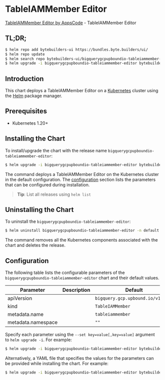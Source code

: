 # TableIAMMember Editor

[TableIAMMember Editor by AppsCode](https://byte.builders) - TableIAMMember Editor

## TL;DR;

```bash
$ helm repo add bytebuilders-ui https://bundles.byte.builders/ui/
$ helm repo update
$ helm search repo bytebuilders-ui/bigquerygcpupboundio-tableiammember-editor --version=v0.4.18
$ helm upgrade -i bigquerygcpupboundio-tableiammember-editor bytebuilders-ui/bigquerygcpupboundio-tableiammember-editor -n default --create-namespace --version=v0.4.18
```

## Introduction

This chart deploys a TableIAMMember Editor on a [Kubernetes](http://kubernetes.io) cluster using the [Helm](https://helm.sh) package manager.

## Prerequisites

- Kubernetes 1.20+

## Installing the Chart

To install/upgrade the chart with the release name `bigquerygcpupboundio-tableiammember-editor`:

```bash
$ helm upgrade -i bigquerygcpupboundio-tableiammember-editor bytebuilders-ui/bigquerygcpupboundio-tableiammember-editor -n default --create-namespace --version=v0.4.18
```

The command deploys a TableIAMMember Editor on the Kubernetes cluster in the default configuration. The [configuration](#configuration) section lists the parameters that can be configured during installation.

> **Tip**: List all releases using `helm list`

## Uninstalling the Chart

To uninstall the `bigquerygcpupboundio-tableiammember-editor`:

```bash
$ helm uninstall bigquerygcpupboundio-tableiammember-editor -n default
```

The command removes all the Kubernetes components associated with the chart and deletes the release.

## Configuration

The following table lists the configurable parameters of the `bigquerygcpupboundio-tableiammember-editor` chart and their default values.

|     Parameter      | Description |                   Default                    |
|--------------------|-------------|----------------------------------------------|
| apiVersion         |             | <code>bigquery.gcp.upbound.io/v1beta1</code> |
| kind               |             | <code>TableIAMMember</code>                  |
| metadata.name      |             | <code>tableiammember</code>                  |
| metadata.namespace |             | <code>""</code>                              |


Specify each parameter using the `--set key=value[,key=value]` argument to `helm upgrade -i`. For example:

```bash
$ helm upgrade -i bigquerygcpupboundio-tableiammember-editor bytebuilders-ui/bigquerygcpupboundio-tableiammember-editor -n default --create-namespace --version=v0.4.18 --set apiVersion=bigquery.gcp.upbound.io/v1beta1
```

Alternatively, a YAML file that specifies the values for the parameters can be provided while
installing the chart. For example:

```bash
$ helm upgrade -i bigquerygcpupboundio-tableiammember-editor bytebuilders-ui/bigquerygcpupboundio-tableiammember-editor -n default --create-namespace --version=v0.4.18 --values values.yaml
```
